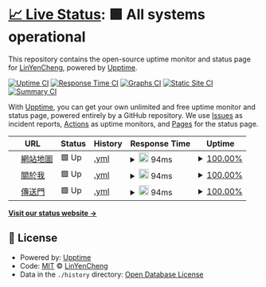 # [📈 Live Status](https://LinYenCheng.github.io/linyencheng-blog-uptime): <!--live status--> **🟩 All systems operational**

This repository contains the open-source uptime monitor and status page for [LinYenCheng](https://linyencheng.github.io/), powered by [Upptime](https://github.com/upptime/upptime).

[![Uptime CI](https://github.com/LinYenCheng/linyencheng-blog-uptime/workflows/Uptime%20CI/badge.svg)](https://github.com/LinYenCheng/linyencheng-blog-uptime/actions?query=workflow%3A%22Uptime+CI%22)
[![Response Time CI](https://github.com/LinYenCheng/linyencheng-blog-uptime/workflows/Response%20Time%20CI/badge.svg)](https://github.com/LinYenCheng/linyencheng-blog-uptime/actions?query=workflow%3A%22Response+Time+CI%22)
[![Graphs CI](https://github.com/LinYenCheng/linyencheng-blog-uptime/workflows/Graphs%20CI/badge.svg)](https://github.com/LinYenCheng/linyencheng-blog-uptime/actions?query=workflow%3A%22Graphs+CI%22)
[![Static Site CI](https://github.com/LinYenCheng/linyencheng-blog-uptime/workflows/Static%20Site%20CI/badge.svg)](https://github.com/LinYenCheng/linyencheng-blog-uptime/actions?query=workflow%3A%22Static+Site+CI%22)
[![Summary CI](https://github.com/LinYenCheng/linyencheng-blog-uptime/workflows/Summary%20CI/badge.svg)](https://github.com/LinYenCheng/linyencheng-blog-uptime/actions?query=workflow%3A%22Summary+CI%22)

With [Upptime](https://upptime.js.org), you can get your own unlimited and free uptime monitor and status page, powered entirely by a GitHub repository. We use [Issues](https://github.com/LinYenCheng/linyencheng-blog-uptime/issues) as incident reports, [Actions](https://github.com/LinYenCheng/linyencheng-blog-uptime/actions) as uptime monitors, and [Pages](https://LinYenCheng.github.io/linyencheng-blog-uptime) for the status page.

<!--start: status pages-->
<!-- This summary is generated by Upptime (https://github.com/upptime/upptime) -->
<!-- Do not edit this manually, your changes will be overwritten -->
<!-- prettier-ignore -->
| URL | Status | History | Response Time | Uptime |
| --- | ------ | ------- | ------------- | ------ |
| <img alt="" src="https://favicons.githubusercontent.com/linyencheng.github.io" height="13"> [網站地圖](https://linyencheng.github.io/sitemap.xml) | 🟩 Up | [.yml](https://github.com/LinYenCheng/linyencheng-blog-uptime/commits/HEAD/history/.yml) | <details><summary><img alt="Response time graph" src="./graphs//response-time-week.png" height="20"> 94ms</summary><br><a href="https://LinYenCheng.github.io/linyencheng-blog-uptime/history/"><img alt="Response time 94" src="https://img.shields.io/endpoint?url=https%3A%2F%2Fraw.githubusercontent.com%2FLinYenCheng%2Flinyencheng-blog-uptime%2FHEAD%2Fapi%2F%2Fresponse-time.json"></a><br><a href="https://LinYenCheng.github.io/linyencheng-blog-uptime/history/"><img alt="24-hour response time 124" src="https://img.shields.io/endpoint?url=https%3A%2F%2Fraw.githubusercontent.com%2FLinYenCheng%2Flinyencheng-blog-uptime%2FHEAD%2Fapi%2F%2Fresponse-time-day.json"></a><br><a href="https://LinYenCheng.github.io/linyencheng-blog-uptime/history/"><img alt="7-day response time 94" src="https://img.shields.io/endpoint?url=https%3A%2F%2Fraw.githubusercontent.com%2FLinYenCheng%2Flinyencheng-blog-uptime%2FHEAD%2Fapi%2F%2Fresponse-time-week.json"></a><br><a href="https://LinYenCheng.github.io/linyencheng-blog-uptime/history/"><img alt="30-day response time 94" src="https://img.shields.io/endpoint?url=https%3A%2F%2Fraw.githubusercontent.com%2FLinYenCheng%2Flinyencheng-blog-uptime%2FHEAD%2Fapi%2F%2Fresponse-time-month.json"></a><br><a href="https://LinYenCheng.github.io/linyencheng-blog-uptime/history/"><img alt="1-year response time 94" src="https://img.shields.io/endpoint?url=https%3A%2F%2Fraw.githubusercontent.com%2FLinYenCheng%2Flinyencheng-blog-uptime%2FHEAD%2Fapi%2F%2Fresponse-time-year.json"></a></details> | <details><summary><a href="https://LinYenCheng.github.io/linyencheng-blog-uptime/history/">100.00%</a></summary><a href="https://LinYenCheng.github.io/linyencheng-blog-uptime/history/"><img alt="All-time uptime 100.00%" src="https://img.shields.io/endpoint?url=https%3A%2F%2Fraw.githubusercontent.com%2FLinYenCheng%2Flinyencheng-blog-uptime%2FHEAD%2Fapi%2F%2Fuptime.json"></a><br><a href="https://LinYenCheng.github.io/linyencheng-blog-uptime/history/"><img alt="24-hour uptime 100.00%" src="https://img.shields.io/endpoint?url=https%3A%2F%2Fraw.githubusercontent.com%2FLinYenCheng%2Flinyencheng-blog-uptime%2FHEAD%2Fapi%2F%2Fuptime-day.json"></a><br><a href="https://LinYenCheng.github.io/linyencheng-blog-uptime/history/"><img alt="7-day uptime 100.00%" src="https://img.shields.io/endpoint?url=https%3A%2F%2Fraw.githubusercontent.com%2FLinYenCheng%2Flinyencheng-blog-uptime%2FHEAD%2Fapi%2F%2Fuptime-week.json"></a><br><a href="https://LinYenCheng.github.io/linyencheng-blog-uptime/history/"><img alt="30-day uptime 100.00%" src="https://img.shields.io/endpoint?url=https%3A%2F%2Fraw.githubusercontent.com%2FLinYenCheng%2Flinyencheng-blog-uptime%2FHEAD%2Fapi%2F%2Fuptime-month.json"></a><br><a href="https://LinYenCheng.github.io/linyencheng-blog-uptime/history/"><img alt="1-year uptime 100.00%" src="https://img.shields.io/endpoint?url=https%3A%2F%2Fraw.githubusercontent.com%2FLinYenCheng%2Flinyencheng-blog-uptime%2FHEAD%2Fapi%2F%2Fuptime-year.json"></a></details>
| <img alt="" src="https://favicons.githubusercontent.com/linyencheng.github.io" height="13"> [關於我](https://linyencheng.github.io/about) | 🟩 Up | [.yml](https://github.com/LinYenCheng/linyencheng-blog-uptime/commits/HEAD/history/.yml) | <details><summary><img alt="Response time graph" src="./graphs//response-time-week.png" height="20"> 94ms</summary><br><a href="https://LinYenCheng.github.io/linyencheng-blog-uptime/history/"><img alt="Response time 94" src="https://img.shields.io/endpoint?url=https%3A%2F%2Fraw.githubusercontent.com%2FLinYenCheng%2Flinyencheng-blog-uptime%2FHEAD%2Fapi%2F%2Fresponse-time.json"></a><br><a href="https://LinYenCheng.github.io/linyencheng-blog-uptime/history/"><img alt="24-hour response time 124" src="https://img.shields.io/endpoint?url=https%3A%2F%2Fraw.githubusercontent.com%2FLinYenCheng%2Flinyencheng-blog-uptime%2FHEAD%2Fapi%2F%2Fresponse-time-day.json"></a><br><a href="https://LinYenCheng.github.io/linyencheng-blog-uptime/history/"><img alt="7-day response time 94" src="https://img.shields.io/endpoint?url=https%3A%2F%2Fraw.githubusercontent.com%2FLinYenCheng%2Flinyencheng-blog-uptime%2FHEAD%2Fapi%2F%2Fresponse-time-week.json"></a><br><a href="https://LinYenCheng.github.io/linyencheng-blog-uptime/history/"><img alt="30-day response time 94" src="https://img.shields.io/endpoint?url=https%3A%2F%2Fraw.githubusercontent.com%2FLinYenCheng%2Flinyencheng-blog-uptime%2FHEAD%2Fapi%2F%2Fresponse-time-month.json"></a><br><a href="https://LinYenCheng.github.io/linyencheng-blog-uptime/history/"><img alt="1-year response time 94" src="https://img.shields.io/endpoint?url=https%3A%2F%2Fraw.githubusercontent.com%2FLinYenCheng%2Flinyencheng-blog-uptime%2FHEAD%2Fapi%2F%2Fresponse-time-year.json"></a></details> | <details><summary><a href="https://LinYenCheng.github.io/linyencheng-blog-uptime/history/">100.00%</a></summary><a href="https://LinYenCheng.github.io/linyencheng-blog-uptime/history/"><img alt="All-time uptime 100.00%" src="https://img.shields.io/endpoint?url=https%3A%2F%2Fraw.githubusercontent.com%2FLinYenCheng%2Flinyencheng-blog-uptime%2FHEAD%2Fapi%2F%2Fuptime.json"></a><br><a href="https://LinYenCheng.github.io/linyencheng-blog-uptime/history/"><img alt="24-hour uptime 100.00%" src="https://img.shields.io/endpoint?url=https%3A%2F%2Fraw.githubusercontent.com%2FLinYenCheng%2Flinyencheng-blog-uptime%2FHEAD%2Fapi%2F%2Fuptime-day.json"></a><br><a href="https://LinYenCheng.github.io/linyencheng-blog-uptime/history/"><img alt="7-day uptime 100.00%" src="https://img.shields.io/endpoint?url=https%3A%2F%2Fraw.githubusercontent.com%2FLinYenCheng%2Flinyencheng-blog-uptime%2FHEAD%2Fapi%2F%2Fuptime-week.json"></a><br><a href="https://LinYenCheng.github.io/linyencheng-blog-uptime/history/"><img alt="30-day uptime 100.00%" src="https://img.shields.io/endpoint?url=https%3A%2F%2Fraw.githubusercontent.com%2FLinYenCheng%2Flinyencheng-blog-uptime%2FHEAD%2Fapi%2F%2Fuptime-month.json"></a><br><a href="https://LinYenCheng.github.io/linyencheng-blog-uptime/history/"><img alt="1-year uptime 100.00%" src="https://img.shields.io/endpoint?url=https%3A%2F%2Fraw.githubusercontent.com%2FLinYenCheng%2Flinyencheng-blog-uptime%2FHEAD%2Fapi%2F%2Fuptime-year.json"></a></details>
| <img alt="" src="https://favicons.githubusercontent.com/linyencheng.github.io" height="13"> [傳送門](https://linyencheng.github.io/LinkFree/) | 🟩 Up | [.yml](https://github.com/LinYenCheng/linyencheng-blog-uptime/commits/HEAD/history/.yml) | <details><summary><img alt="Response time graph" src="./graphs//response-time-week.png" height="20"> 94ms</summary><br><a href="https://LinYenCheng.github.io/linyencheng-blog-uptime/history/"><img alt="Response time 94" src="https://img.shields.io/endpoint?url=https%3A%2F%2Fraw.githubusercontent.com%2FLinYenCheng%2Flinyencheng-blog-uptime%2FHEAD%2Fapi%2F%2Fresponse-time.json"></a><br><a href="https://LinYenCheng.github.io/linyencheng-blog-uptime/history/"><img alt="24-hour response time 124" src="https://img.shields.io/endpoint?url=https%3A%2F%2Fraw.githubusercontent.com%2FLinYenCheng%2Flinyencheng-blog-uptime%2FHEAD%2Fapi%2F%2Fresponse-time-day.json"></a><br><a href="https://LinYenCheng.github.io/linyencheng-blog-uptime/history/"><img alt="7-day response time 94" src="https://img.shields.io/endpoint?url=https%3A%2F%2Fraw.githubusercontent.com%2FLinYenCheng%2Flinyencheng-blog-uptime%2FHEAD%2Fapi%2F%2Fresponse-time-week.json"></a><br><a href="https://LinYenCheng.github.io/linyencheng-blog-uptime/history/"><img alt="30-day response time 94" src="https://img.shields.io/endpoint?url=https%3A%2F%2Fraw.githubusercontent.com%2FLinYenCheng%2Flinyencheng-blog-uptime%2FHEAD%2Fapi%2F%2Fresponse-time-month.json"></a><br><a href="https://LinYenCheng.github.io/linyencheng-blog-uptime/history/"><img alt="1-year response time 94" src="https://img.shields.io/endpoint?url=https%3A%2F%2Fraw.githubusercontent.com%2FLinYenCheng%2Flinyencheng-blog-uptime%2FHEAD%2Fapi%2F%2Fresponse-time-year.json"></a></details> | <details><summary><a href="https://LinYenCheng.github.io/linyencheng-blog-uptime/history/">100.00%</a></summary><a href="https://LinYenCheng.github.io/linyencheng-blog-uptime/history/"><img alt="All-time uptime 100.00%" src="https://img.shields.io/endpoint?url=https%3A%2F%2Fraw.githubusercontent.com%2FLinYenCheng%2Flinyencheng-blog-uptime%2FHEAD%2Fapi%2F%2Fuptime.json"></a><br><a href="https://LinYenCheng.github.io/linyencheng-blog-uptime/history/"><img alt="24-hour uptime 100.00%" src="https://img.shields.io/endpoint?url=https%3A%2F%2Fraw.githubusercontent.com%2FLinYenCheng%2Flinyencheng-blog-uptime%2FHEAD%2Fapi%2F%2Fuptime-day.json"></a><br><a href="https://LinYenCheng.github.io/linyencheng-blog-uptime/history/"><img alt="7-day uptime 100.00%" src="https://img.shields.io/endpoint?url=https%3A%2F%2Fraw.githubusercontent.com%2FLinYenCheng%2Flinyencheng-blog-uptime%2FHEAD%2Fapi%2F%2Fuptime-week.json"></a><br><a href="https://LinYenCheng.github.io/linyencheng-blog-uptime/history/"><img alt="30-day uptime 100.00%" src="https://img.shields.io/endpoint?url=https%3A%2F%2Fraw.githubusercontent.com%2FLinYenCheng%2Flinyencheng-blog-uptime%2FHEAD%2Fapi%2F%2Fuptime-month.json"></a><br><a href="https://LinYenCheng.github.io/linyencheng-blog-uptime/history/"><img alt="1-year uptime 100.00%" src="https://img.shields.io/endpoint?url=https%3A%2F%2Fraw.githubusercontent.com%2FLinYenCheng%2Flinyencheng-blog-uptime%2FHEAD%2Fapi%2F%2Fuptime-year.json"></a></details>

<!--end: status pages-->

[**Visit our status website →**](https://LinYenCheng.github.io/linyencheng-blog-uptime)

## 📄 License

- Powered by: [Upptime](https://github.com/upptime/upptime)
- Code: [MIT](./LICENSE) © [LinYenCheng](https://linyencheng.github.io/)
- Data in the `./history` directory: [Open Database License](https://opendatacommons.org/licenses/odbl/1-0/)
